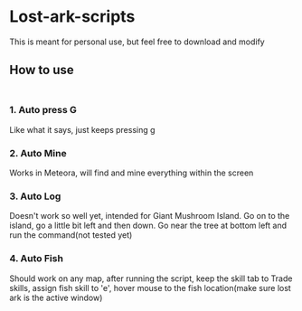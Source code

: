 # Lost-ark-scripts
 This is meant for personal use, but feel free to download and modify
## How to use<br><br>

### 1. Auto press G

Like what it says, just keeps pressing g<br>

### 2. Auto Mine

Works in Meteora, will find and mine everything within the screen

### 3. Auto Log

Doesn't work so well yet, intended for Giant Mushroom Island.  Go on to the island, go a little bit left and then down.  Go near the tree at bottom left and run the command(not tested yet)

### 4. Auto Fish

Should work on any map, after running the script, keep the skill tab to Trade skills, assign fish skill to 'e', hover mouse to the fish location(make sure lost ark is the active window)